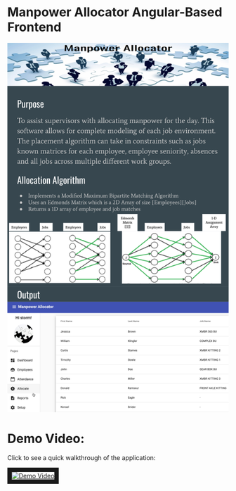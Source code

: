 # Manpower Allocator Angular-Based Frontend
<img alt='Cover Photo' src="/imgs/ManpowerAllocator.png">

<h1>Demo Video:</h1>
Click to see a quick walkthrough of the application:

<a href="http://www.youtube.com/watch?feature=player_embedded&v=b_vbNa9AAbQ
" target="_blank"><img src="http://img.youtube.com/vi/b_vbNa9AAbQ/0.jpg" 
alt="Demo Video" width="240" height="180" border="10" /></a>


